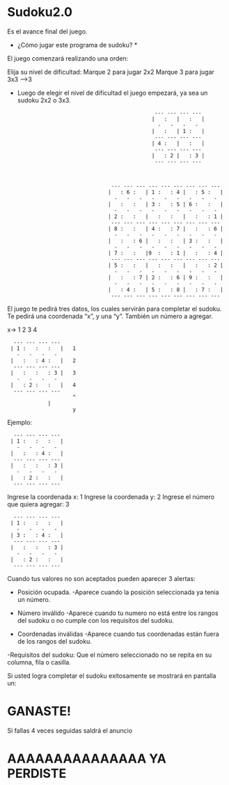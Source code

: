 # Sudoku2.0
Es el avance final del juego.

* ¿Cómo jugar este programa de sudoku? *
 

El juego comenzará realizando una orden: 

Elija su nivel de dificultad:
Marque 2 para jugar 2x2
Marque 3 para jugar 3x3
-->3

* Luego de elegir el nivel de dificultad el juego empezará, ya sea un sudoku 2x2 o 3x3.	 

                                                  --- --- --- ---                   
                                                 |   :   |   :   |                           
                                                   -   -   -   -                    
                                                 |   :   | 1 :   |                
                                                  --- --- --- ---                     
                                                 | 4 :   |   :   |               
                                                  --- --- --- ---                 
                                                 |   : 2 |   : 3 |               
                                                  --- --- --- ---  
   
		
		
		                            --- --- --- --- --- --- --- --- ---
                                   |   : 6 :   | 1 :   : 4 |   : 5 :   |
                                     -   -   -   -   -   -   -   -   -
                                   |   :   :   | 3 :   : 5 | 6 :   :   |
                                     -   -   -   -   -   -   -   -   -
                                   | 2 :   :   |   :   :   |   :   : 1 |
	                                --- --- --- --- --- --- --- --- ---
                                   | 8 :   :   | 4 :   : 7 |   :   : 6 |
		                             -   -   -   -   -   -   -   -   -
                                   |   :   : 6 |   :   :   | 3 :   :   |
                                     -   -   -   -   -   -   -   -   -
                                   | 7 :   :   |9  :   : 1 |   :   : 4 |
                                    --- --- --- --- --- --- --- --- ---
                                   | 5 :   :   |   :   :   |   :   : 2 |
                                     -   -   -   -   -   -   -   -   -
                                   |   :   : 7 | 2 :   : 6 | 9 :   :   |
                                     -   -   -   -   -   -   -   -   -
                                   |   : 4 :   | 5 :   : 8 |   : 7 :   |
                                    --- --- --- --- --- --- --- --- ---



El juego te pedirá tres datos, los cuales servirán para completar el sudoku.
Te pedirá una coordenada “x”, y una “y”. También un número a agregar.

  x->    1      2      3      4	
     
      --- --- --- ---
     | 1 :   :   :   |   1                   
       -   -   -   -   
     |   :   : 4 :   |   2
      --- --- --- ---
     |   :   :   : 3 |   3
       -   -   -   -
     |   : 2 :   :   |   4 
      --- --- --- ---
                         ^
			     | 
                         y  

Ejemplo:

      --- --- --- ---
     | 1 :   :   :   |                      
       -   -   -   -   
     |   :   : 4 :   |   
      --- --- --- ---
     |   :   :   : 3 |   
       -   -   -   -
     |   : 2 :   :   |    
      --- --- --- ---
Ingrese la coordenada x:
1
Ingrese la coordenada y:
2
Ingrese el número que quiera agregar:
3

      --- --- --- ---
     | 1 :   :   :   |                      
       -   -   -   -   
     | 3 :   : 4 :   |   
      --- --- --- ---
     |   :   :   : 3 |   
       -   -   -   -
     |   : 2 :   :   |    
      --- --- --- ---


Cuando tus valores no son aceptados pueden aparecer 3 alertas:

* Posición ocupada.       -Aparece cuando la posición seleccionada ya tenia un número.
 
* Número inválido         -Aparece cuando tu numero no está entre los rangos del sudoku o no cumple con los requisitos del sudoku.

* Coordenadas inválidas   -Aparece cuando tus coordenadas están fuera de los rangos del sudoku.

-Requisitos del sudoku: Que el número seleccionado no se repita en su columna, fila o casilla.



Si usted logra completar el sudoku exitosamente se mostrará en pantalla un:

# GANASTE!



Si  fallas 4 veces seguidas saldrá el anuncio 
# AAAAAAAAAAAAAAA YA PERDISTE
